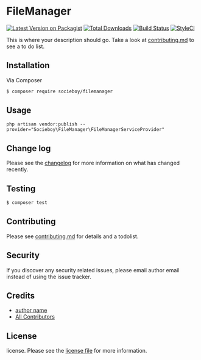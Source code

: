 # FileManager

[![Latest Version on Packagist][ico-version]][link-packagist]
[![Total Downloads][ico-downloads]][link-downloads]
[![Build Status][ico-travis]][link-travis]
[![StyleCI][ico-styleci]][link-styleci]

This is where your description should go. Take a look at [contributing.md](contributing.md) to see a to do list.

## Installation

Via Composer

``` bash
$ composer require socieboy/filemanager
```

## Usage

``` ssh
php artisan vendor:publish --provider="Socieboy\FileManager\FileManagerServiceProvider"
```

## Change log

Please see the [changelog](changelog.md) for more information on what has changed recently.

## Testing

``` bash
$ composer test
```

## Contributing

Please see [contributing.md](contributing.md) for details and a todolist.

## Security

If you discover any security related issues, please email author email instead of using the issue tracker.

## Credits

- [author name][link-author]
- [All Contributors][link-contributors]

## License

license. Please see the [license file](license.md) for more information.

[ico-version]: https://img.shields.io/packagist/v/socieboy/filemanager.svg?style=flat-square
[ico-downloads]: https://img.shields.io/packagist/dt/socieboy/filemanager.svg?style=flat-square
[ico-travis]: https://img.shields.io/travis/socieboy/filemanager/master.svg?style=flat-square
[ico-styleci]: https://styleci.io/repos/12345678/shield

[link-packagist]: https://packagist.org/packages/socieboy/filemanager
[link-downloads]: https://packagist.org/packages/socieboy/filemanager
[link-travis]: https://travis-ci.org/socieboy/filemanager
[link-styleci]: https://styleci.io/repos/12345678
[link-author]: https://github.com/socieboy
[link-contributors]: ../../contributors
